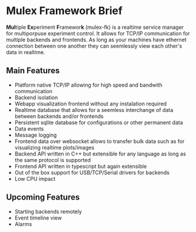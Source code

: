 # Mulex Framework Brief

**Mul**tiple **Ex**periment **F**ramewor**k** (mulex-fk) is a realtime service manager for multiporpuse experiment control. It allows for TCP/IP communication
for multiple backends and frontends. As long as your machines have ethernet connection between one another they can seemlessly view each other's data in realtime.

## Main Features

- Platform native TCP/IP allowing for high speed and bandwith communication
- Backend isolation
- Webapp visualization frontend without any instalation required
- Realtime database that allows for a seemless interchange of data between backends and/or frontends
- Persistent sqlite database for configurations or other permanent data
- Data events
- Message logging
- Frontend data over websocket allows to transfer bulk data such as for visualizing realtime plots/images
- Backend API written in C++ but extensible for any language as long as the same protocol is supported
- Frontend API written in typescript but again extensible
- Out of the box support for USB/TCP/Serial drivers for backends
- Low CPU impact

## Upcoming Features

- Starting backends remotely
- Event timeline view
- Alarms
